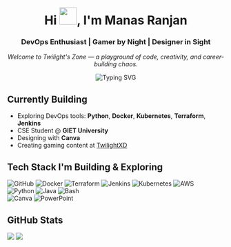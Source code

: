 <h1 align="center">Hi <img src="https://user-images.githubusercontent.com/64174995/139855608-7ac5f1a6-62ee-4b85-b990-1d7eed65ffda.gif" width="40px" height ="40px"/>, I'm Manas Ranjan</h1>
<h3 align="center">DevOps Enthusiast | Gamer by Night | Designer in Sight</h3>

<p align="center"><i>Welcome to Twilight's Zone — a playground of code, creativity, and career-building chaos.</i></p>


<p align="center">
<img src="https://readme-typing-svg.demolab.com?font=JetBrains+Mono&size=22&pause=1000&color=E63946&width=1000&lines=DevOps+by+profession%2C+gamer+by+passion.;Leveling+up+my+skills.;The+only+thing+more+unstable+than+my+code+is+my+sleep+schedule.;Embrace+the+challenge.;Code,+break,+fix,+repeat.+The+DevOps+Soulslike+experience." alt="Typing SVG" />
</p>

##  Currently Building
-  Exploring DevOps tools: **Python**, **Docker**, **Kubernetes**, **Terraform**, **Jenkins**
-  CSE Student @ **GIET University**
-  Designing with **Canva**
-  Creating gaming content at [TwilightXD](http://www.youtube.com/@iTwili8)

##  Tech Stack I'm Building & Exploring
![GitHub](https://img.shields.io/badge/-GitHub-181717?logo=github&logoColor=white)
![Docker](https://img.shields.io/badge/-Docker-2496ED?logo=docker&logoColor=white)
![Terraform](https://img.shields.io/badge/-Terraform-623CE4?logo=terraform&logoColor=white)
![Jenkins](https://img.shields.io/badge/-Jenkins-D24939?logo=jenkins&logoColor=white)
![Kubernetes](https://img.shields.io/badge/-Kubernetes-326CE5?logo=kubernetes&logoColor=white)
![AWS](https://img.shields.io/badge/-AWS-232F3E?logo=amazon-aws&logoColor=white)<br>
![Python](https://img.shields.io/badge/-Python-3776AB?logo=python&logoColor=white)
![Java](https://img.shields.io/badge/-Java-007396?logo=java&logoColor=white)
![Bash](https://img.shields.io/badge/-Bash-4EAA25?logo=gnubash&logoColor=white)<br>
![Canva](https://img.shields.io/badge/-Canva-00C4CC?logo=canva&logoColor=white)
![PowerPoint](https://img.shields.io/badge/-PowerPoint-B7472A?logo=microsoftpowerpoint&logoColor=white)


##  GitHub Stats
![](https://nirzak-streak-stats.vercel.app/?user=Twilightxd&theme=shadow_red&hide_border=false)
![](https://github-readme-stats.vercel.app/api/top-langs/?username=Twilightxd&theme=shadow_red&hide_border=false&include_all_commits=true&count_private=false&layout=compact)


